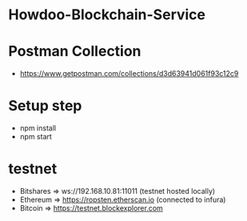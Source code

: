 # Howdoo-Blockchain-Service

# Postman Collection
- https://www.getpostman.com/collections/d3d63941d061f93c12c9

# Setup step
- npm install
- npm start


# testnet
- Bitshares => ws://192.168.10.81:11011 (testnet hosted locally)
- Ethereum => https://ropsten.etherscan.io (connected to infura)
- Bitcoin => https://testnet.blockexplorer.com

